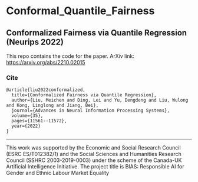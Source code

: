 # Conformal_Quantile_Fairness

## Conformalized Fairness via Quantile Regression (Neurips 2022)

This repo contains the code for the paper. ArXiv link: https://arxiv.org/abs/2210.02015



### Cite
```
@article{liu2022conformalized,
  title={Conformalized Fairness via Quantile Regression},
  author={Liu, Meichen and Ding, Lei and Yu, Dengdeng and Liu, Wulong and Kong, Linglong and Jiang, Bei},
  journal={Advances in Neural Information Processing Systems},
  volume={35},
  pages={11561--11572},
  year={2022}
}
```

---
This work was supported by the Economic and Social Research Council (ESRC ES/T012382/1) and the Social Sciences and Humanities Research Council (SSHRC 2003-2019-0003) under the scheme of the Canada-UK Artificial
Intelligence Initiative. The project title is BIAS: Responsible AI for Gender and Ethnic Labour Market Equality
